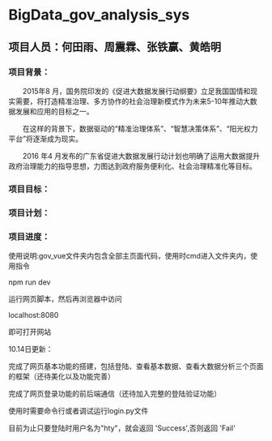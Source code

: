 # BigData_gov_analysis_sys

## 项目人员：何田雨、周震霖、张铁赢、黄皓明

### 项目背景：
	
&emsp;&emsp;2015年8 月，国务院印发的《促进大数据发展行动纲要》立足我国国情和现实需要，将打造精准治理、多方协作的社会治理新模式作为未来5-10年推动大数据发展和应用的目标之一。  

&emsp;&emsp;在这样的背景下，数据驱动的“精准治理体系”、“智慧决策体系”、“阳光权力平台”将逐渐成为现实。

&emsp;&emsp;2016 年4 月发布的广东省促进大数据发展行动计划也明确了运用大数据提升政府治理能力的指导思想，力图达到政府服务便利化、社会治理精准化等目标。

### 项目目标：



### 项目计划：


### 项目进度：

使用说明:gov_vue文件夹内包含全部主页面代码，使用时cmd进入文件夹内，使用指令

npm run dev

运行网页脚本，然后再浏览器中访问

localhost:8080

即可打开网站

10.14日更新：

完成了网页基本功能的搭建，包括登陆、查看基本数据、查看大数据分析三个页面的框架（还待美化以及功能完善）

完成了网页登录功能的前后端通信（还待加入完整的登陆验证功能）

使用时需要命令行或者调试运行login.py文件

目前为止只要登陆时用户名为"hty"，就会返回 'Success',否则返回 'Fail'
